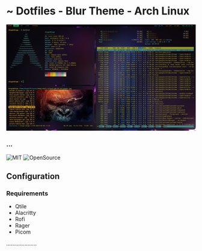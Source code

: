 # ~ Dotfiles - Blur Theme - Arch Linux

![screen](captures/desktop.png)

### ...

![MIT](https://raw.githubusercontent.com/dchiluisac/badges/main/licence-MIT.svg?token=AJCAKMH43SQ7BMLGA4BU6RTBHK7HY)
![OpenSource](https://raw.githubusercontent.com/dchiluisac/badges/main/open-source.svg?token=AJCAKMCKZXMXR672326WFJTBHK7AC)

## Configuration

### Requirements

-   Qtile
-   Alacritty
-   Rofi
-   Rager
-   Picom

....................
